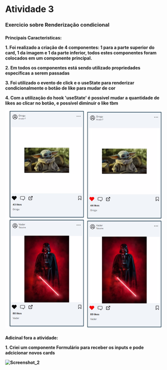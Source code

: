 <h1> Atividade 3

<h3> Exercicio sobre Renderização condicional  <h3>

<h4> Principais Caracteristicas:<p><p>

<p> 1. Foi realizado a criação de 4 componentes: 1 para a parte superior do card, 1 da imagem e 1 da parte inferior, todos estes componentes foram colocados em um componente principal.
<p >2. Em todos os componentes está sendo utilizado propriedades específicas a serem passadas
<p >3. Foi utilizado o evento de click e o useState para renderizar condicionalmente o botão de like para mudar de cor
<p>4. Com a utilização do hook 'useState' é possivel mudar a quantidade de likes ao clicar no botão, e possível diminuir o like tbm

![Imagem](./exercicio3/public/images/save3.jpg)



<h4> Adicinal fora a atividade: <p><p>

<p> 1. Criei um componente Formulário para receber os inputs e pode adcicionar novos cards

![Screenshot_2](https://github.com/Arthurecomp/Atividade3/assets/153030838/89e0d67c-ecc9-481f-8679-ddceb2c37806)
